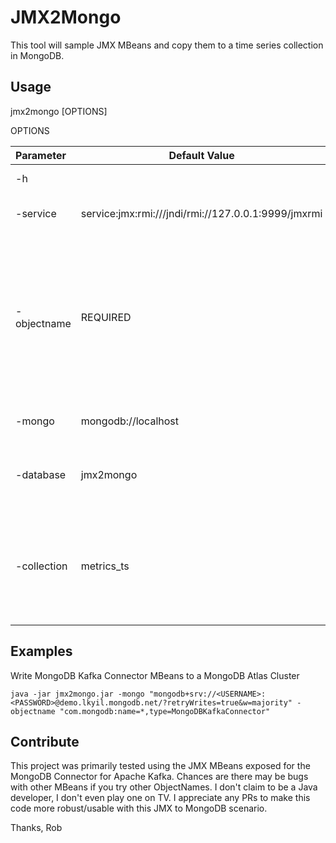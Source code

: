 # JMX2Mongo

This tool will sample JMX MBeans and copy them to a time series collection in MongoDB.

## Usage

jmx2mongo [OPTIONS]

OPTIONS

| Parameter | Default Value | Description |
|:------------- |-------------|------------|
| -h     |   |  Shows option list|
| -service     |  service:jmx:rmi:///jndi/rmi://127.0.0.1:9999/jmxrmi  |  JMX Service URL |
| -objectname      | REQUIRED |  Object Name of the MBean or an Object Name pattern for a MBean type that contains the data you want to collect.  |
| -mongo    | mongodb://localhost |  MongoDB Connection String   |
| -database      | jmx2mongo |  Write metrics to this Database Name |
| -collection      | metrics_ts |  Write metrics to this time series collection.  Creates one if doesn't exist. |

## Examples

Write MongoDB Kafka Connector MBeans to a MongoDB Atlas Cluster

```
java -jar jmx2mongo.jar -mongo "mongodb+srv://<USERNAME>:<PASSWORD>@demo.lkyil.mongodb.net/?retryWrites=true&w=majority" -objectname "com.mongodb:name=*,type=MongoDBKafkaConnector"
```

## Contribute

This project was primarily tested using the JMX MBeans exposed for the MongoDB Connector for Apache Kafka.  Chances are there may be bugs with other MBeans if you try other ObjectNames.  I don't claim to be a Java developer, I don't even play one on TV.  I appreciate any PRs to make this code more robust/usable with this JMX to MongoDB scenario.

Thanks,
Rob
